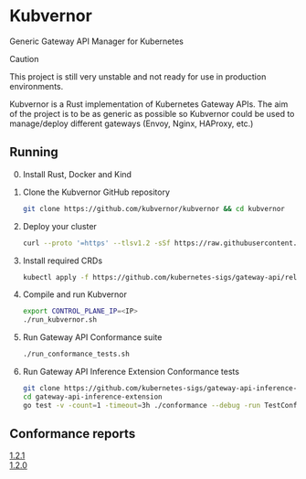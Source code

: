 # Kubvernor
Generic Gateway API Manager for Kubernetes

>[!CAUTION]
This project is still very unstable and not ready for use in production environments. 

Kubvernor is a Rust implementation of Kubernetes Gateway APIs. The aim of the project is to be as generic as possible so Kubvernor could be used to manage/deploy different gateways (Envoy, Nginx, HAProxy, etc.)


## Running 

0. Install Rust, Docker and Kind

1. Clone the Kubvernor GitHub repository
   ```bash
   git clone https://github.com/kubvernor/kubvernor && cd kubvernor
   ```

2. Deploy your cluster
   ```bash
   curl --proto '=https' --tlsv1.2 -sSf https://raw.githubusercontent.com/kubernetes-sigs/gateway-api/refs/heads/main/hack/implementations/common/create-cluster.sh | sh

   ```

3. Install required CRDs
    ```bash
    kubectl apply -f https://github.com/kubernetes-sigs/gateway-api/releases/download/v1.2.1/standard-install.yaml
    ```


4. Compile and run Kubvernor

    ```bash         
   export CONTROL_PLANE_IP=<IP>
   ./run_kubvernor.sh    
   ```

5. Run Gateway API Conformance suite

    ```bash
    ./run_conformance_tests.sh
    ```

6. Run Gateway API Inference Extension Conformance tests

    ```bash
    git clone https://github.com/kubernetes-sigs/gateway-api-inference-extension
	cd gateway-api-inference-extension
	go test -v -count=1 -timeout=3h ./conformance --debug -run TestConformance --report-output="../kubvernor-inference-conformance-outputyaml" --organization=kubvernor --project=kubvernor --url=https://github.com/kubvernor/kubvernor --version=0.1.0  --allow-crds-mismatch	
    ```

## Conformance reports
[1.2.1](./conformance/kubvernor-conformance-output-1.2.1.yaml)  
[1.2.0](./conformance/kubvernor-conformance-output-1.2.0.yaml)

